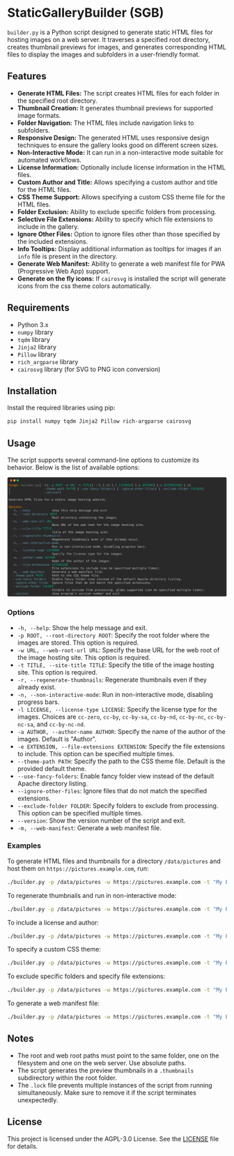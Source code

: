 # StaticGalleryBuilder (SGB)

`builder.py` is a Python script designed to generate static HTML files for hosting images on a web server. It traverses a specified root directory, creates thumbnail previews for images, and generates corresponding HTML files to display the images and subfolders in a user-friendly format.

## Features

- **Generate HTML Files:** The script creates HTML files for each folder in the specified root directory.
- **Thumbnail Creation:** It generates thumbnail previews for supported image formats.
- **Folder Navigation:** The HTML files include navigation links to subfolders.
- **Responsive Design:** The generated HTML uses responsive design techniques to ensure the gallery looks good on different screen sizes.
- **Non-Interactive Mode:** It can run in a non-interactive mode suitable for automated workflows.
- **License Information:** Optionally include license information in the HTML files.
- **Custom Author and Title:** Allows specifying a custom author and title for the HTML files.
- **CSS Theme Support:** Allows specifying a custom CSS theme file for the HTML files.
- **Folder Exclusion:** Ability to exclude specific folders from processing.
- **Selective File Extensions:** Ability to specify which file extensions to include in the gallery.
- **Ignore Other Files:** Option to ignore files other than those specified by the included extensions.
- **Info Tooltips:** Display additional information as tooltips for images if an `info` file is present in the directory.
- **Generate Web Manifest:** Ability to generate a web manifest file for PWA (Progressive Web App) support.
- **Generate on the fly icons:** If `cairosvg` is installed the script will generate icons from the css theme colors automatically.

## Requirements

- Python 3.x
- `numpy` library
- `tqdm` library
- `Jinja2` library
- `Pillow` library
- `rich_argparse` library
- `cairosvg` library (for SVG to PNG icon conversion)

## Installation

Install the required libraries using pip:

```sh
pip install numpy tqdm Jinja2 Pillow rich-argparse cairosvg
```

## Usage

The script supports several command-line options to customize its behavior. Below is the list of available options:

![help-preview](help.svg)

### Options

- `-h, --help`: Show the help message and exit.
- `-p ROOT, --root-directory ROOT`: Specify the root folder where the images are stored. This option is required.
- `-w URL, --web-root-url URL`: Specify the base URL for the web root of the image hosting site. This option is required.
- `-t TITLE, --site-title TITLE`: Specify the title of the image hosting site. This option is required.
- `-r, --regenerate-thumbnails`: Regenerate thumbnails even if they already exist.
- `-n, --non-interactive-mode`: Run in non-interactive mode, disabling progress bars.
- `-l LICENSE, --license-type LICENSE`: Specify the license type for the images. Choices are `cc-zero`, `cc-by`, `cc-by-sa`, `cc-by-nd`, `cc-by-nc`, `cc-by-nc-sa`, and `cc-by-nc-nd`.
- `-a AUTHOR, --author-name AUTHOR`: Specify the name of the author of the images. Default is "Author".
- `-e EXTENSION, --file-extensions EXTENSION`: Specify the file extensions to include. This option can be specified multiple times.
- `--theme-path PATH`: Specify the path to the CSS theme file. Default is the provided default theme.
- `--use-fancy-folders`: Enable fancy folder view instead of the default Apache directory listing.
- `--ignore-other-files`: Ignore files that do not match the specified extensions.
- `--exclude-folder FOLDER`: Specify folders to exclude from processing. This option can be specified multiple times.
- `--version`: Show the version number of the script and exit.
- `-m, --web-manifest`: Generate a web manifest file.

### Examples

To generate HTML files and thumbnails for a directory `/data/pictures` and host them on `https://pictures.example.com`, run:

```sh
./builder.py -p /data/pictures -w https://pictures.example.com -t "My Photo Gallery"
```

To regenerate thumbnails and run in non-interactive mode:

```sh
./builder.py -p /data/pictures -w https://pictures.example.com -t "My Photo Gallery" -r -n
```

To include a license and author:

```sh
./builder.py -p /data/pictures -w https://pictures.example.com -t "My Photo Gallery" -l cc-by -a "John Doe"
```

To specify a custom CSS theme:

```sh
./builder.py -p /data/pictures -w https://pictures.example.com -t "My Photo Gallery" --theme-path custom_theme.css
```

To exclude specific folders and specify file extensions:

```sh
./builder.py -p /data/pictures -w https://pictures.example.com -t "My Photo Gallery" --exclude-folder Archives --exclude-folder Temp -e .jpg -e .jpeg -e .png
```

To generate a web manifest file:

```sh
./builder.py -p /data/pictures -w https://pictures.example.com -t "My Photo Gallery" -m
```

## Notes

- The root and web root paths must point to the same folder, one on the filesystem and one on the web server. Use absolute paths.
- The script generates the preview thumbnails in a `.thumbnails` subdirectory within the root folder.
- The `.lock` file prevents multiple instances of the script from running simultaneously. Make sure to remove it if the script terminates unexpectedly.

## License

This project is licensed under the AGPL-3.0 License. See the [LICENSE](LICENSE) file for details.
